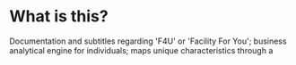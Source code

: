 # What is this?
Documentation and subtitles regarding 'F4U' or 'Facility For You'; business analytical engine for individuals; maps unique characteristics through a 
